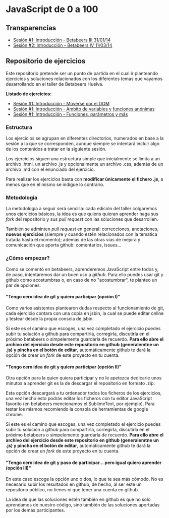 JavaScript de 0 a 100
=====================

Transparencias
--------------

* [Sesión #1: Introducción - Betabeers III 31/01/14](https://rawgithub.com/NaxYo/js-0-100/master/transparencias/1-intro/index.html "Transparencias de la primer sesión del taller")
* [Sesión #2: Introducción - Betabeers IV 11/03/14](https://rawgithub.com/NaxYo/js-0-100/master/transparencias/2-objetos/index.html "Transparencias de la segunda sesión del taller")

Repositorio de ejercicios
-------------------------

Este repositorio pretende ser un punto de partida en el cual ir planteando ejercicios y soluciones relacionados con los diferentes temas que vayamos desarrollando en el taller de Betabeers Huelva.

**Listado de ejercicios:**

* [Sesión #1: Introducción - Moverse por el DOM](./tree/master/1-intro/dom "Ejercicio de la primer sesión: moverse por el dom")
* [Sesión #1: Introducción - Ambito de variables y funciones anónimas](./tree/master/1-intro/scope "Ejercicio de la primer sesión: ambito de variables y funciones anónimas")
* [Sesión #1: Introducción - Funciones, parámetros y más](./tree/master/1-intro/function "Ejercicio de la primer sesión: funciones, parámetros y más")

### Estructura

Los ejercicios se agrupan en diferentes directorios, numerados en base a la sesión a la que se corresponden, aunque siempre se intentará incluir algo de los contenidos a tratar en la siguiente sesión.

Los ejercicios siguen una estructura simple que inicialmente se limita a un archivo .html, un archivo .js y opcionalmente un archivo .css, además de un archivo .md con el enunciado del ejercicio.

Para realizar los ejercicios basta con **modificar únicamente el fichero .js**, a menos que en el mismo se indigue lo contrario.

### Metodología

La metodología a seguir será sencilla: cada edición del taller colgaremos unos ejercicios básicos, la idea es que quiens quieran aprender haga sus *fork* del repositorio y sus *pull request* con las soluciones que desarrollen.

También se adminten *pull request* en general: correcciones, anotaciones, **nuevos ejercicios** (siempre y cuando estén relacionados con la tematica tratada hasta el momento); además de las otras vías de mejora y comunicación que aporta github: comentarios, issues...

### ¿Cómo empezar?

Como se comentó en betabeers, aprenderemos JavaScript entre todos y, de paso, intentaremos dar un buen uso a *github*. Para ello puedes usar git y github como acostumbras o, en caso de no "acostumbrar", te planteo un par de opciones:

#### "Tengo cero idea de git y quiero participar (opción I)"

Como varios asistentes plantearon dudas respecto al funcionamiento de git, cada ejercicio contara con una copia en jsbin, la cual se puede editar online y testear desde la propia consola de jsbin.

Si este es el camino que escoges, una vez completado el ejercicio puedes subir tu solución a github para compartirla, corregirla, discutirla en el próximo betabeers o simpelemente guardarla de recuerdo. **Para ello abre el archivo del ejercicio desde este repositorio en github (generalemtne un .js) y pincha en el botón de editar**, automáticamente github te dará la opción de crear un *fork* de este proyecto en tu cuenta.

#### "Tengo cero idea de git y quiero participar (opción II)"

Otra opción para la quien quiera participar y no le apetezca dedicarle unos minutos a aprender git es la de descargar el repositorio en formato .zip.

Esta opción descargará a tu ordenador todos los ficheros de los ejercicios, una vez hecho esto podrás editar los ficheros con tu editor JavaScript favorito (en betabeers mencionamos el SublimeText, por ejemplo). Para testar los mismos recomiendo la consola de herramientas de google chrome.
 
Si este es el camino que escoges, una vez completado el ejercicio puedes subir tu solución a github para compartirla, corregirla, discutirla en el próximo betabeers o simpelemente guardarla de recuerdo. **Para ello abre el archivo del ejercicio desde este repositorio en github (generalemtne un .js) y pincha en el botón de editar**, automáticamente github te dará la opción de crear un *fork* de este proyecto en tu cuenta.

#### "Tengo cero idea de git y paso de participar... pero igual quiero aprender (opción III)"

En este caso escoge la opción uno o dos, lo que te sea más cómodo. No es necesario subir los resultados en github, de hecho, al ser este un repositorio público, no tienes ni que tener una cuenta en github.

La idea de que las soluciones estén también en github es que no solo aprendamos de nuestro código, sino también de las soluciones aportadas por los demás participantes.